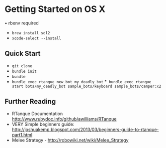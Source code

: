 # Getting Started on OS X

• rbenv required

* `brew install sdl2`
* `xcode-select --install`


## Quick Start

* `git clone `
* `bundle init`
* `bundle`
* `bundle exec rtanque new_bot my_deadly_bot`
*` bundle exec rtanque start bots/my_deadly_bot sample_bots/keyboard sample_bots/camper:x2`


## Further Reading

* RTanque Documentation http://www.rubydoc.info/github/awilliams/RTanque
* VERY Simple beginners guide: http://joshuakemp.blogspot.com/2013/03/beginners-guide-to-rtanque-part1.html
* Melee Strategy - http://robowiki.net/wiki/Melee_Strategy
